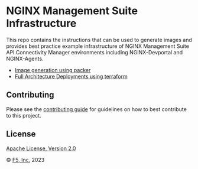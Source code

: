 # NGINX Management Suite Infrastructure

This repo contains the instructions that can be used to generate images and provides best practice example infrastructure of NGINX Management Suite API Connectivity Manager environments including NGINX-Devportal and NGINX-Agents.

- [Image generation using packer](packer/README.md)
- [Full Architecture Deployments using terraform](terraform/README.md)

## Contributing

Please see the [contributing guide](https://github.com/nginxinc/nms-iac/blob/main/CONTRIBUTING.md) for guidelines on how to best contribute to this project.

## License

[Apache License, Version 2.0](https://github.com/nginxinc/nms-iac/blob/main/LICENSE)

&copy; [F5, Inc.](https://www.f5.com/) 2023
